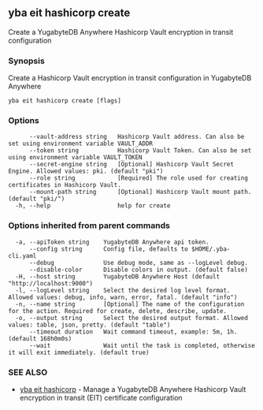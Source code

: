 ## yba eit hashicorp create

Create a YugabyteDB Anywhere Hashicorp Vault encryption in transit configuration

### Synopsis

Create a Hashicorp Vault encryption in transit configuration in YugabyteDB Anywhere

```
yba eit hashicorp create [flags]
```

### Options

```
      --vault-address string   Hashicorp Vault address. Can also be set using environment variable VAULT_ADDR
      --token string           Hashicorp Vault Token. Can also be set using environment variable VAULT_TOKEN
      --secret-engine string   [Optional] Hashicorp Vault Secret Engine. Allowed values: pki. (default "pki")
      --role string            [Required] The role used for creating certificates in Hashicorp Vault.
      --mount-path string      [Optional] Hashicorp Vault mount path. (default "pki/")
  -h, --help                   help for create
```

### Options inherited from parent commands

```
  -a, --apiToken string    YugabyteDB Anywhere api token.
      --config string      Config file, defaults to $HOME/.yba-cli.yaml
      --debug              Use debug mode, same as --logLevel debug.
      --disable-color      Disable colors in output. (default false)
  -H, --host string        YugabyteDB Anywhere Host (default "http://localhost:9000")
  -l, --logLevel string    Select the desired log level format. Allowed values: debug, info, warn, error, fatal. (default "info")
  -n, --name string        [Optional] The name of the configuration for the action. Required for create, delete, describe, update.
  -o, --output string      Select the desired output format. Allowed values: table, json, pretty. (default "table")
      --timeout duration   Wait command timeout, example: 5m, 1h. (default 168h0m0s)
      --wait               Wait until the task is completed, otherwise it will exit immediately. (default true)
```

### SEE ALSO

* [yba eit hashicorp](yba_eit_hashicorp.md)	 - Manage a YugabyteDB Anywhere Hashicorp Vault encryption in transit (EIT) certificate configuration

